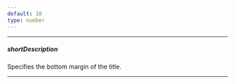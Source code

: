 ```yaml
---
default: 10
type: number
---
```

---
##### shortDescription
Specifies the bottom margin of the title.

---
